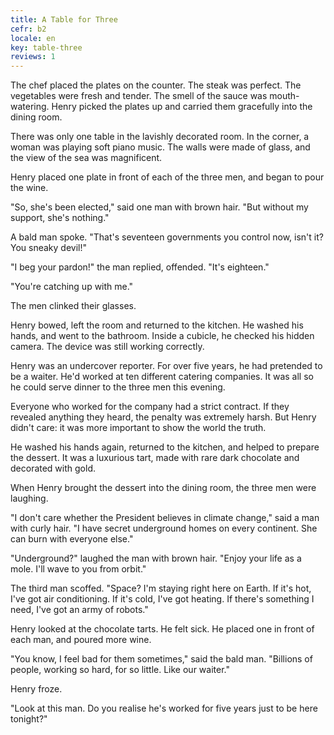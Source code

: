 ```yaml
---
title: A Table for Three
cefr: b2
locale: en
key: table-three
reviews: 1
---
```


The chef placed the plates on the counter. The steak was perfect. The vegetables were fresh and tender. The smell of the sauce was mouth-watering. Henry picked the plates up and carried them gracefully into the dining room.

There was only one table in the lavishly decorated room. In the corner, a woman was playing soft piano music. The walls were made of glass, and the view of the sea was magnificent.

Henry placed one plate in front of each of the three men, and began to pour the wine.

"So, she's been elected," said one man with brown hair. "But without my support, she's nothing."

A bald man spoke. "That's seventeen governments you control now, isn't it? You sneaky devil!"

"I beg your pardon!" the man replied, offended. "It's eighteen."

"You're catching up with me."

The men clinked their glasses.

Henry bowed, left the room and returned to the kitchen. He washed his hands, and went to the bathroom. Inside a cubicle, he checked his hidden camera. The device was still working correctly.

Henry was an undercover reporter. For over five years, he had pretended to be a waiter. He'd worked at ten different catering companies. It was all so he could serve dinner to the three men this evening.

Everyone who worked for the company had a strict contract. If they revealed anything they heard, the penalty was extremely harsh. But Henry didn't care: it was more important to show the world the truth.

He washed his hands again, returned to the kitchen, and helped to prepare the dessert. It was a luxurious tart, made with rare dark chocolate and decorated with gold.

When Henry brought the dessert into the dining room, the three men were laughing.

"I don't care whether the President believes in climate change," said a man with curly hair. "I have secret underground homes on every continent. She can burn with everyone else."

"Underground?" laughed the man with brown hair. "Enjoy your life as a mole. I'll wave to you from orbit."

The third man scoffed. "Space? I'm staying right here on Earth. If it's hot, I've got air conditioning. If it's cold, I've got heating. If there's something I need, I've got an army of robots."

Henry looked at the chocolate tarts. He felt sick. He placed one in front of each man, and poured more wine.

"You know, I feel bad for them sometimes," said the bald man. "Billions of people, working so hard, for so little. Like our waiter."

Henry froze.

"Look at this man. Do you realise he's worked for five years just to be here tonight?"